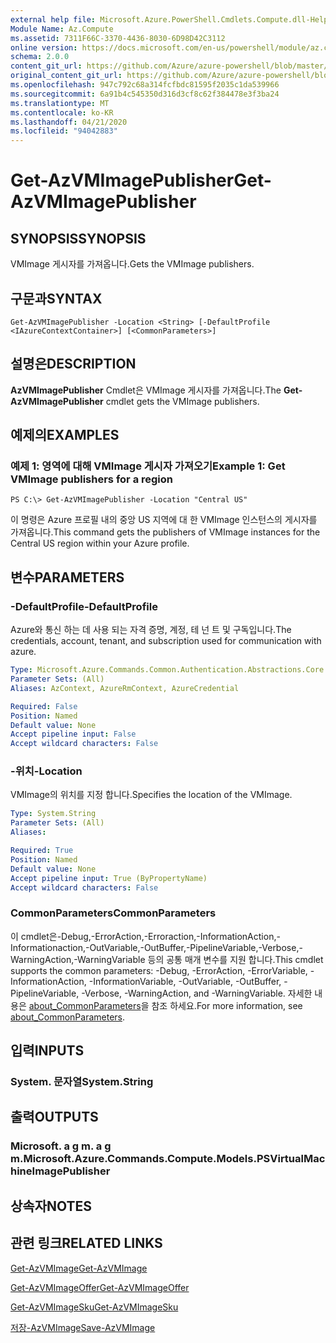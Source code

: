 ```yaml
---
external help file: Microsoft.Azure.PowerShell.Cmdlets.Compute.dll-Help.xml
Module Name: Az.Compute
ms.assetid: 7311F66C-3370-4436-8030-6D98D42C3112
online version: https://docs.microsoft.com/en-us/powershell/module/az.compute/get-azvmimagepublisher
schema: 2.0.0
content_git_url: https://github.com/Azure/azure-powershell/blob/master/src/Compute/Compute/help/Get-AzVMImagePublisher.md
original_content_git_url: https://github.com/Azure/azure-powershell/blob/master/src/Compute/Compute/help/Get-AzVMImagePublisher.md
ms.openlocfilehash: 947c792c68a314fcfbdc81595f2035c1da539966
ms.sourcegitcommit: 6a91b4c545350d316d3cf8c62f384478e3f3ba24
ms.translationtype: MT
ms.contentlocale: ko-KR
ms.lasthandoff: 04/21/2020
ms.locfileid: "94042883"
---
```

# <span data-ttu-id="c3ee4-101">Get-AzVMImagePublisher</span><span class="sxs-lookup"><span data-stu-id="c3ee4-101">Get-AzVMImagePublisher</span></span>

## <span data-ttu-id="c3ee4-102">SYNOPSIS</span><span class="sxs-lookup"><span data-stu-id="c3ee4-102">SYNOPSIS</span></span>
<span data-ttu-id="c3ee4-103">VMImage 게시자를 가져옵니다.</span><span class="sxs-lookup"><span data-stu-id="c3ee4-103">Gets the VMImage publishers.</span></span>

## <span data-ttu-id="c3ee4-104">구문과</span><span class="sxs-lookup"><span data-stu-id="c3ee4-104">SYNTAX</span></span>

```
Get-AzVMImagePublisher -Location <String> [-DefaultProfile <IAzureContextContainer>] [<CommonParameters>]
```

## <span data-ttu-id="c3ee4-105">설명은</span><span class="sxs-lookup"><span data-stu-id="c3ee4-105">DESCRIPTION</span></span>
<span data-ttu-id="c3ee4-106">**AzVMImagePublisher** Cmdlet은 VMImage 게시자를 가져옵니다.</span><span class="sxs-lookup"><span data-stu-id="c3ee4-106">The **Get-AzVMImagePublisher** cmdlet gets the VMImage publishers.</span></span>

## <span data-ttu-id="c3ee4-107">예제의</span><span class="sxs-lookup"><span data-stu-id="c3ee4-107">EXAMPLES</span></span>

### <span data-ttu-id="c3ee4-108">예제 1: 영역에 대해 VMImage 게시자 가져오기</span><span class="sxs-lookup"><span data-stu-id="c3ee4-108">Example 1: Get VMImage publishers for a region</span></span>
```
PS C:\> Get-AzVMImagePublisher -Location "Central US"
```

<span data-ttu-id="c3ee4-109">이 명령은 Azure 프로필 내의 중앙 US 지역에 대 한 VMImage 인스턴스의 게시자를 가져옵니다.</span><span class="sxs-lookup"><span data-stu-id="c3ee4-109">This command gets the publishers of VMImage instances for the Central US region within your Azure profile.</span></span>

## <span data-ttu-id="c3ee4-110">변수</span><span class="sxs-lookup"><span data-stu-id="c3ee4-110">PARAMETERS</span></span>

### <span data-ttu-id="c3ee4-111">-DefaultProfile</span><span class="sxs-lookup"><span data-stu-id="c3ee4-111">-DefaultProfile</span></span>
<span data-ttu-id="c3ee4-112">Azure와 통신 하는 데 사용 되는 자격 증명, 계정, 테 넌 트 및 구독입니다.</span><span class="sxs-lookup"><span data-stu-id="c3ee4-112">The credentials, account, tenant, and subscription used for communication with azure.</span></span>

```yaml
Type: Microsoft.Azure.Commands.Common.Authentication.Abstractions.Core.IAzureContextContainer
Parameter Sets: (All)
Aliases: AzContext, AzureRmContext, AzureCredential

Required: False
Position: Named
Default value: None
Accept pipeline input: False
Accept wildcard characters: False
```

### <span data-ttu-id="c3ee4-113">-위치</span><span class="sxs-lookup"><span data-stu-id="c3ee4-113">-Location</span></span>
<span data-ttu-id="c3ee4-114">VMImage의 위치를 지정 합니다.</span><span class="sxs-lookup"><span data-stu-id="c3ee4-114">Specifies the location of the VMImage.</span></span>

```yaml
Type: System.String
Parameter Sets: (All)
Aliases:

Required: True
Position: Named
Default value: None
Accept pipeline input: True (ByPropertyName)
Accept wildcard characters: False
```

### <span data-ttu-id="c3ee4-115">CommonParameters</span><span class="sxs-lookup"><span data-stu-id="c3ee4-115">CommonParameters</span></span>
<span data-ttu-id="c3ee4-116">이 cmdlet은-Debug,-ErrorAction,-Erroraction,-InformationAction,-Informationaction,-OutVariable,-OutBuffer,-PipelineVariable,-Verbose,-WarningAction,-WarningVariable 등의 공통 매개 변수를 지원 합니다.</span><span class="sxs-lookup"><span data-stu-id="c3ee4-116">This cmdlet supports the common parameters: -Debug, -ErrorAction, -ErrorVariable, -InformationAction, -InformationVariable, -OutVariable, -OutBuffer, -PipelineVariable, -Verbose, -WarningAction, and -WarningVariable.</span></span> <span data-ttu-id="c3ee4-117">자세한 내용은 [about_CommonParameters](http://go.microsoft.com/fwlink/?LinkID=113216)을 참조 하세요.</span><span class="sxs-lookup"><span data-stu-id="c3ee4-117">For more information, see [about_CommonParameters](http://go.microsoft.com/fwlink/?LinkID=113216).</span></span>

## <span data-ttu-id="c3ee4-118">입력</span><span class="sxs-lookup"><span data-stu-id="c3ee4-118">INPUTS</span></span>

### <span data-ttu-id="c3ee4-119">System. 문자열</span><span class="sxs-lookup"><span data-stu-id="c3ee4-119">System.String</span></span>

## <span data-ttu-id="c3ee4-120">출력</span><span class="sxs-lookup"><span data-stu-id="c3ee4-120">OUTPUTS</span></span>

### <span data-ttu-id="c3ee4-121">Microsoft. a g m. a g m.</span><span class="sxs-lookup"><span data-stu-id="c3ee4-121">Microsoft.Azure.Commands.Compute.Models.PSVirtualMachineImagePublisher</span></span>

## <span data-ttu-id="c3ee4-122">상속자</span><span class="sxs-lookup"><span data-stu-id="c3ee4-122">NOTES</span></span>

## <span data-ttu-id="c3ee4-123">관련 링크</span><span class="sxs-lookup"><span data-stu-id="c3ee4-123">RELATED LINKS</span></span>

[<span data-ttu-id="c3ee4-124">Get-AzVMImage</span><span class="sxs-lookup"><span data-stu-id="c3ee4-124">Get-AzVMImage</span></span>](./Get-AzVMImage.md)

[<span data-ttu-id="c3ee4-125">Get-AzVMImageOffer</span><span class="sxs-lookup"><span data-stu-id="c3ee4-125">Get-AzVMImageOffer</span></span>](./Get-AzVMImageOffer.md)

[<span data-ttu-id="c3ee4-126">Get-AzVMImageSku</span><span class="sxs-lookup"><span data-stu-id="c3ee4-126">Get-AzVMImageSku</span></span>](./Get-AzVMImageSku.md)

[<span data-ttu-id="c3ee4-127">저장-AzVMImage</span><span class="sxs-lookup"><span data-stu-id="c3ee4-127">Save-AzVMImage</span></span>](./Save-AzVMImage.md)


